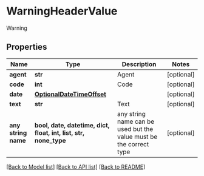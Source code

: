 # WarningHeaderValue

Warning

## Properties
Name | Type | Description | Notes
------------ | ------------- | ------------- | -------------
**agent** | **str** | Agent | [optional] 
**code** | **int** | Code | [optional] 
**date** | [**OptionalDateTimeOffset**](OptionalDateTimeOffset.md) |  | [optional] 
**text** | **str** | Text | [optional] 
**any string name** | **bool, date, datetime, dict, float, int, list, str, none_type** | any string name can be used but the value must be the correct type | [optional]

[[Back to Model list]](../README.md#documentation-for-models) [[Back to API list]](../README.md#documentation-for-api-endpoints) [[Back to README]](../README.md)


